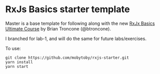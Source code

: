 # RxJs Basics starter template
Master is a base template for following along with the new [RxJx Basics Ultimate Course](https://ultimatecourses.com/learn/rxjs-basics) by Brian Troncone (@btroncone).

I branched for lab-1, and will do the same for future labs/exercises.

To use:

`git clone https://github.com/mobytoby/rxjs-starter.git`  
`yarn install`  
`yarn start`  

